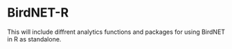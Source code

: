 # BirdNET-R
This will include diffrent analytics functions and packages for using BirdNET in R as standalone.
